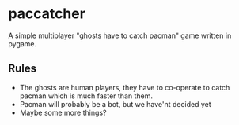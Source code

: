 paccatcher
==========

A simple multiplayer "ghosts have to catch pacman" game written in pygame.

Rules
-----

* The ghosts are human players, they have to co-operate to catch pacman which is much faster than them.
* Pacman will probably be a bot, but we have'nt decided yet
* Maybe some more things?
